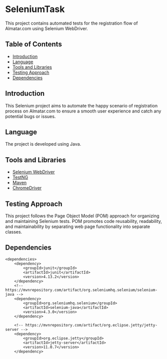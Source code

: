 # SeleniumTask
This project contains automated tests for the registration flow of Almatar.com using Selenium WebDriver.
## Table of Contents
- [Introduction](#introduction)
- [Language](#language)
- [Tools and Libraries](#tools-and-libraries)
- [Testing Approach](#testing-approach)
- [Dependencies](#Dependencies)
  
## Introduction

This Selenium project aims to automate the happy scenario of registration process on Almatar.com to ensure a smooth user experience and catch any potential bugs or issues.

## Language

The project is developed using Java.

## Tools and Libraries

- [Selenium WebDriver](https://www.selenium.dev/documentation/en/webdriver/)
- [TestNG](https://testng.org/doc/)
- [Maven](https://maven.apache.org/)
- [ChromeDriver](https://chromedriver.chromium.org/)

## Testing Approach
This project follows the Page Object Model (POM) approach for organizing and maintaining Selenium tests. POM promotes code reusability, readability, and maintainability by separating web page functionality into separate classes.

## Dependencies

    <dependencies>
        <dependency>
            <groupId>junit</groupId>
            <artifactId>junit</artifactId>
            <version>4.13.2</version>
        </dependency>
        <!-- https://mvnrepository.com/artifact/org.seleniumhq.selenium/selenium-java -->
        <dependency>
            <groupId>org.seleniumhq.selenium</groupId>
            <artifactId>selenium-java</artifactId>
            <version>4.3.0</version>
        </dependency>

        <!-- https://mvnrepository.com/artifact/org.eclipse.jetty/jetty-server -->
        <dependency>
            <groupId>org.eclipse.jetty</groupId>
            <artifactId>jetty-server</artifactId>
            <version>11.0.7</version>
        </dependency>
